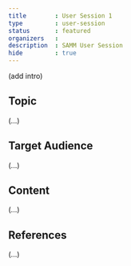 ```yaml
---
title        : User Session 1
type         : user-session
status       : featured
organizers   : 
description  : SAMM User Session
hide         : true
---
```


(add intro)

## Topic

(...)

## Target Audience

(...)

## Content

(...)

## References

(...)
